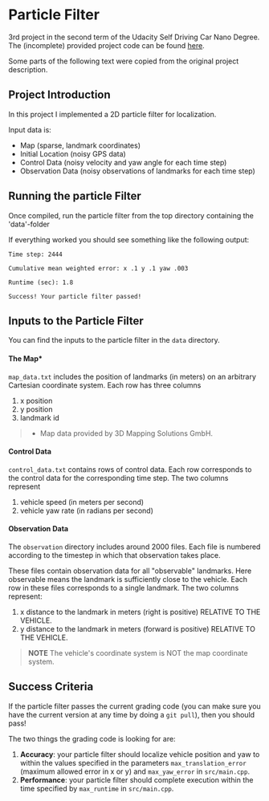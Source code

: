 # Particle Filter

3rd project in the second term of the Udacity Self Driving Car Nano Degree.
The (incomplete) provided project code can be found [here](https://github.com/udacity/CarND-Kidnapped-Vehicle-Project).

Some parts of the following text were copied from the original project description.

## Project Introduction

In this project I implemented a 2D particle filter for localization. 

Input data is:
- Map (sparse, landmark coordinates)
- Initial Location (noisy GPS data)
- Control Data (noisy velocity and yaw angle for each time step)
- Observation Data (noisy observations of landmarks for each time step)

## Running the particle Filter
Once compiled, run the particle filter from the top directory containing the 'data'-folder


If everything worked you should see something like the following output:

```
Time step: 2444

Cumulative mean weighted error: x .1 y .1 yaw .003

Runtime (sec): 1.8

Success! Your particle filter passed!
```


## Inputs to the Particle Filter
You can find the inputs to the particle filter in the `data` directory. 

#### The Map*
`map_data.txt` includes the position of landmarks (in meters) on an arbitrary Cartesian coordinate system. Each row has three columns
1. x position
2. y position
3. landmark id

> * Map data provided by 3D Mapping Solutions GmbH.


#### Control Data
`control_data.txt` contains rows of control data. Each row corresponds to the control data for the corresponding time step. The two columns represent
1. vehicle speed (in meters per second)
2. vehicle yaw rate (in radians per second)

#### Observation Data
The `observation` directory includes around 2000 files. Each file is numbered according to the timestep in which that observation takes place. 

These files contain observation data for all "observable" landmarks. Here observable means the landmark is sufficiently close to the vehicle. Each row in these files corresponds to a single landmark. The two columns represent:
1. x distance to the landmark in meters (right is positive) RELATIVE TO THE VEHICLE. 
2. y distance to the landmark in meters (forward is positive) RELATIVE TO THE VEHICLE.

> **NOTE**
> The vehicle's coordinate system is NOT the map coordinate system.

## Success Criteria
If the particle filter passes the current grading code (you can make sure you have the current version at any time by doing a `git pull`), then you should pass! 

The two things the grading code is looking for are:

1. **Accuracy**: your particle filter should localize vehicle position and yaw to within the values specified in the parameters `max_translation_error` (maximum allowed error in x or y) and `max_yaw_error` in `src/main.cpp`.
2. **Performance**: your particle filter should complete execution within the time specified by `max_runtime` in `src/main.cpp`.



